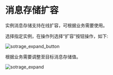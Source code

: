 # 消息存储扩容

实例消息存储支持在线扩容，可根据业务需要使用。

选择指定实例，在操作列选择“扩容”按钮操作，如下:

![sotrage_expand_button](/rocketmq/images/sotrage_expand_button.png)

根据业务需要调整至目标消息存储值。

![sotrage_expand](/rocketmq/images/sotrage_expand.png)


